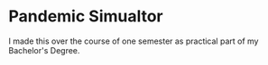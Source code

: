 # Pandemic Simualtor
I made this over the course of one semester as practical part of my Bachelor's Degree.
